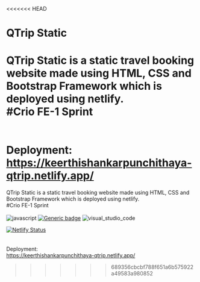 <<<<<<< HEAD
# QTrip Static

QTrip Static is a static travel booking website made using HTML, CSS and Bootstrap Framework which is deployed using netlify.<br/>
#Crio FE-1 Sprint
<br/><br/><br/>
Deployment:<br/>
https://keerthishankarpunchithaya-qtrip.netlify.app/
=======

QTrip Static is a static travel booking website made using HTML, CSS and Bootstrap Framework which is deployed using netlify.<br/>
#Crio FE-1 Sprint
<br/><br/>
![javascript](https://badges.aleen42.com/src/javascript.svg)
[![Generic badge](https://img.shields.io/badge/HTML-CSS-yellow.svg)](https://shields.io/)
![visual_studio_code](https://badges.aleen42.com/src/visual_studio_code.svg)
<!-- ![HTML5](https://img.shields.io/badge/HTML5-E34F26?style=for-the-badge&logo=html5&logoColor=white)
![CSS](https://img.shields.io/badge/CSS3-1572B6?style=for-the-badge&logo=css3&logoColor=white) -->

[![Netlify Status](https://api.netlify.com/api/v1/badges/0d013a38-4daf-4cf8-891d-dbb58e365eeb/deploy-status)](https://app.netlify.com/sites/paytm-clone/deploys)
<br/><br/><br/>
Deployment:<br/>
https://keerthishankarpunchithaya-qtrip.netlify.app/
>>>>>>> 689356cbcbf788f651a6b575922a49583a980852
